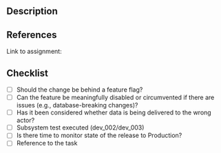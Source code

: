 <!--- 🙏 Thank you for your submission, we really appreciate it. Like many open source projects, we ask that you sign our [Contributor License Agreement](https://cla-assistant.io/Energinet-DataHub/geh-aggregations) before we can accept your contribution. --->

<!-- TITLE

Prefix with one of these:
- feat: A new feature including tests
- fix: A bug fix, this can also add test to cover the bug
- docs: Changes in documentation
- style: Style changes, formatting
- refac: Refactoring
- perf: Performance improvements
- test: Add missing tests
- build: Changes to the build process
- chore: updating dependencies

Read more at https://github.com/Mech0z/GitHubGuidelines

-->

## Description

## References

Link to assignment:

## Checklist
- [ ] Should the change be behind a feature flag?
- [ ] Can the feature be meaningfully disabled or circumvented if there are issues (e.g., database-breaking changes)?
- [ ] Has it been considered whether data is being delivered to the wrong actor?
- [ ] Subsystem test executed (dev_002/dev_003)
- [ ] Is there time to monitor state of the release to Production?
- [ ] Reference to the task